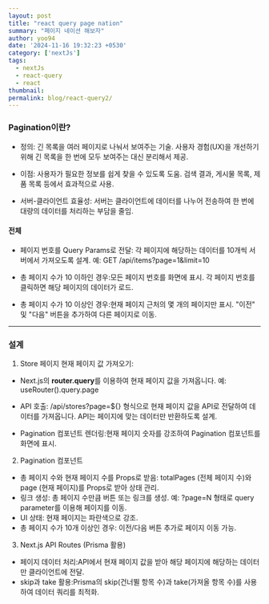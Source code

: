 ```yaml
---
layout: post
title: "react query page nation"
summary: "페이지 네이션 해보자"
author: yoo94
date: '2024-11-16 19:32:23 +0530'
category: ['nextJs']
tags:
  - nextJs
  - react-query
  - react
thumbnail: 
permalink: blog/react-query2/
---
```


### Pagination이란?
- 정의:
긴 목록을 여러 페이지로 나눠서 보여주는 기술.
사용자 경험(UX)을 개선하기 위해 긴 목록을 한 번에 모두 보여주는 대신 분리해서 제공.

- 이점:
사용자가 필요한 정보를 쉽게 찾을 수 있도록 도움.
검색 결과, 게시물 목록, 제품 목록 등에서 효과적으로 사용.

- 서버-클라이언트 효율성:
서버는 클라이언트에 데이터를 나누어 전송하여 한 번에 대량의 데이터를 처리하는 부담을 줄임.

#### 전체
- 페이지 번호를 Query Params로 전달: 각 페이지에 해당하는 데이터를 10개씩 서버에서 가져오도록 설계.
예: GET /api/items?page=1&limit=10

- 총 페이지 수가 10 이하인 경우:모든 페이지 번호를 화면에 표시.
각 페이지 번호를 클릭하면 해당 페이지의 데이터가 로드.

- 총 페이지 수가 10 이상인 경우:현재 페이지 근처의 몇 개의 페이지만 표시.
"이전" 및 "다음" 버튼을 추가하여 다른 페이지로 이동.


---

### 설계 

1. Store 페이지
   현재 페이지 값 가져오기:

- Next.js의 **router.query**를 이용하여 현재 페이지 값을 가져옵니다.
예: useRouter().query.page

- API 호출: /api/stores?page=${} 형식으로 현재 페이지 값을 API로 전달하여 데이터를 가져옵니다.
API는 페이지에 맞는 데이터만 반환하도록 설계.

- Pagination 컴포넌트 렌더링:현재 페이지 숫자를 강조하여 Pagination 컴포넌트를 화면에 표시.

2. Pagination 컴포넌트
- 총 페이지 수와 현재 페이지 수를 Props로 받음: totalPages (전체 페이지 수)와 page (현재 페이지)를 Props로 받아 상태 관리.
- 링크 생성: 총 페이지 수만큼 버튼 또는 링크를 생성.
예: ?page=N 형태로 query parameter를 이용해 페이지를 이동.
- UI 상태: 현재 페이지는 파란색으로 강조. 
- 총 페이지 수가 10개 이상인 경우: 이전/다음 버튼 추가로 페이지 이동 가능.

3. Next.js API Routes (Prisma 활용)
- 페이지 데이터 처리:API에서 현재 페이지 값을 받아 해당 페이지에 해당하는 데이터만 클라이언트에 전달. 
- skip과 take 활용:Prisma의 skip(건너뛸 항목 수)과 take(가져올 항목 수)를 사용하여 데이터 쿼리를 최적화.

